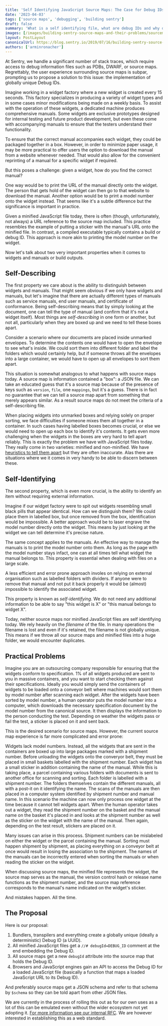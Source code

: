```yaml
---
title: 'Self Identifying JavaScript Source Maps: The Case for Debug IDs'
date: '2023-04-03'
tags: ['source maps', 'debugging', 'building sentry']
draft: false
summary: 'What is a self identifying file, what are debug IDs and why do we want a fundamental change in the web ecosystem for source maps.'
images: [/images/building-sentry-source-maps-and-their-problems/sourcemaps.gif]
layout: PostLayout
canonicalUrl: https://blog.sentry.io/2019/07/16/building-sentry-source-maps-and-their-problems/
authors: ['arminronacher']
---
```


At Sentry, we handle a significant number of stack traces, which require
access to debug information files such as PDBs, DWARF, or source maps.
Regrettably, the user experience surrounding source maps is subpar, prompting
us to propose a solution to this issue: the implementation of globally unique
Debug IDs.

Imagine working in a widget factory where a new widget is created every 15
seconds. This factory specializes in producing a variety of widget types and
in some cases minor modifications being made on a weekly basis. To assist with
the operation of these widgets, a dedicated machine produces comprehensive
manuals. Some widgets are exclusive prototypes designed for internal testing
and future product development, but even these come with accompanying manuals
to ensure that the testers understand their functionality.

To ensure that the correct manual accompanies each widget, they could be
packaged together in a box. However, in order to minimize paper usage, it may
be more practical to offer users the option to download the manual from a
website whenever needed. That would also allow for the convenient reprinting
of a manual for a specific widget if required.

But this poses a challenge: given a widget, how do you find the correct manual?

One way would be to print the URL of the manual directly onto the widget. The
person that gets hold of the widget can then go to that website to download the
manual. Another option would be to print a model number onto the widget
instead. That seems like it's a subtle difference but the significance is
important in practice.

Given a minified JavaScript file today, there is often (though, unfortunately,
not always) a URL reference to the source map included. This practice resembles
the example of putting a sticker with the manual's URL onto the minified file.
In contrast, a compiled executable typically contains a build or debug ID. This
approach is more akin to printing the model number on the widget.

Now let's talk about two very important properties when it comes to widgets
and manuals or build outputs.

## Self-Describing

The first property we care about is the ability to distinguish between widgets
and manuals. That might seem obvious if we only have widgets and manuals,
but let's imagine that there are actually different types of manuals such as
service manuals, end user manuals, and certificate of conformance. Being
self-describing means that by simply looking at the document, one can tell
the type of manual (and confirm that it's not a widget itself). Most things
are _self-describing_ in one form or another, but not all, particularly when
they are boxed up and we need to tell these boxes apart.

Consider a scenario where our documents are placed inside unmarked envelopes.
To determine the contents one would have to open the envelope to see what's
inside. We could sort them into different folder and label the folders which
would certainly help, but if someone throws all the envelopes into a large
container, we would have to open up all envelopes to sort them apart.

This situation is somewhat analogous to what happens with source maps today.
A source map is information contained a "box": a JSON file. We can take an
educated guess that it's a source map because of the presence of keys such as
`version`, `file`, one `mappings`, but it's a guess. There is in fact no
guarantee that we can tell a source map apart from something that merely
appears similar. As a result source maps do not meet the criteria of a
self-describing file.

When placing widgets into unmarked boxes and relying solely on proper sorting,
we face difficulties if someone mixes them all together in a container. In
such cases having labelled boxes becomes crucial, or else we would need to
open up each box to identify it's contents. It gets even more challenging when
the widgets in the boxes are very hard to tell apart reliably. This is exactly
the problem we have with JavaScript files today. They really come in two
varieties: minified and non-minified. We have [heuristics to tell them
apart](https://github.com/mitsuhiko/might-be-minified) but they are often
inaccurate. Alas there are situations where we it comes in very handy to
be able to discern between these.

## Self-Identifying

The second property, which is even more crucial, is the ability to identify an
item without requiring external information.

Imagine if our widget factory were to spit out widgets resembling small black
pills that appear identical. How can we distinguish them? We could place
them in labelled box, but once removed from the box, identification would be
impossible. A better approach would be to laser engrave the model number
directly onto the widget. This means by just looking at the widget we can tell
determine it's precise nature.

The same concept applies to the manuals. An effective way to manage the
manuals is to print the model number onto them. As long as the page with the
model number stays infact, one can at all times tell what widget the manual
belongs to. This property is essential when dealing with files on a large scale.

A less efficient and error prone approach involes on relying on external
organisation such as labelled folders with dividers. If anyone were to remove
that manual and not put it back properly it would be (almost) impossible to
identify the associated widget.

This property is known as _self-identifying_. We do not need any additional
information to be able to say "this widget is X" or "this manual belongs to
widget X".

Today, neither source maps nor minified JavaScript files are self identifying
today. We rely heavily on the _filename_ of the file. In many operations the
filename is lost and even if it's retained, the filename is not globally
unique. This means if we throw all our source maps and minified files into a
huge folder, we would encounter duplicates.

## Practical Problems

Imagine you are an outsourcing company responsible for ensuring that the widgets
conform to specification. 1% of all widgets produced are sent to you in
massive containers, and you want to start checking them against their
specifications. Ideally you would simply send the containers of widgets to be
loaded onto a conveyor belt where machines would sort them by model number
after scanning each widget. After the widgets have been sorted by model number,
a human operator puts the model number into a computer, which downloads the
necessary specification document by the model number from the canonical source.
It then displays the information to the person conducting the test. Depending
on weather the widgets pass or fail the test, a sticker is placed on it and
sent back.

This is the desired scenario for source maps. However, the current source map
experience is far more complicated and error prone:

Widgets lack model numbers. Instead, all the widgets that are sent in the
containers are boxed up into large packages marked with a shipment number.
Before unloading the widgets onto the converyor belt, they must be placed in
small baskets labelled with the shipment number. Each widget has a small
sticker in addition containing the name of the manual. While this is taking
place, a parcel containing various folders with documents is sent to
another office for scanning and sorting. Each folder is labelled with a
shipment number. The folders themselves contain the different manuals, all
with a post-it on it identifying the name. The scans of the manuals are then
placed in a computer system identified by shipment number and manual name. In
this scenario the machine can now only process one widget at the time because
it cannot tell widgets apart. When the human operator takes out a widget, they
read the shipment number on the basket and the manual name on the basket
it's placed in and looks at the shipment number as well as the sticker on the
widget with the name of the manual. Then again, depending on the test result,
stickers are placed on it.

Many issues can arise in this process. Shipment numbers can be mislabeled on
either the widget or the parcel containing the manual. Sorting must happen
shipment by shipment, as placing everything on a conveyor belt at once would
result in losing the association to the shipment. The names of the manuals
can be incorrectly entered when sorting the manuals or when reading the sticker
on the widget.

When discussing source maps, the minified file represents the widget, the
source map serves as the manual, the version control hash or release name
functions as the shipment number, and the source map reference corresponds to
the manual's name indicated on the widget's sticker.

And mistakes happen. All the time.

## The Proposal

Here is our proposal:

1. Bundlers, transpilers and everything create a globally unique (ideally a
   deterministic) Debug ID (a UUID).
2. All minified JavaScript files get a `//# debugId=DEBUG_ID` comment at the end
   embedding the Debug ID.
3. All source maps get a new `debugId` attribute into the source map that holds
   the Debug ID.
4. Browsers and JavaScript engines gain an API to access the Debug ID for a
   loaded JavaScript file (basically a function that maps a loaded JavaScript URL
   to its Debug ID).

And preferably source maps get a JSON schema and refer to that schema by
`$schema` so they can be told apart from other JSON files.

We are currently in the process of rolling this out as for our own uses as a
lot of this can be emulated even without the wider ecosystem not yet adopting
it. [For more information see our internal
RFC](https://github.com/getsentry/rfcs/pull/81). We are however interested in
establishing this as a web standard.
